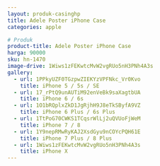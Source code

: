 ```yaml
---
layout: produk-casinghp
title: Adele Poster iPhone Case
categories: apple

# Produk
product-title: Adele Poster iPhone Case
harga: 90000
sku: hn-1470
image-drive: 1Wiws1zFEKwtcMvW2vgRUo5nH3PNh4A3s
gallery:
  - url: 1PPkyUZF0TGzpwZIEKYzVPFNkc_Vr0Kvo
    title: iPhone 5 / 5s / SE
  - url: 17_rPtQ9unAUTiM92enVeBk9saXagtbUA
    title: iPhone 6 / 6s
  - url: 1O1bRQplxZkD1JgRjhH9J8eTkSByfA9VZ
    title: iPhone 6 Plus / 6s Plus
  - url: 1TtPoG70CWKS1TCqsrWlLj2uQVUoFjWeM
    title: iPhone 7 / 8
  - url: 1Y9nepRMwRyKAJ2XsdGyu9nCOYcPQH61E
    title: iPhone 7 Plus / 8 Plus
  - url: 1Wiws1zFEKwtcMvW2vgRUo5nH3PNh4A3s
    title: iPhone X
---
```

